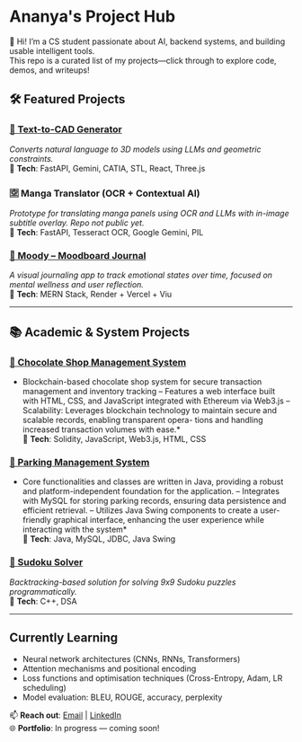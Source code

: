 # Ananya's Project Hub  

👋 Hi! I’m a CS student passionate about AI, backend systems, and building usable intelligent tools.  
This repo is a curated list of my projects—click through to explore code, demos, and writeups!  

## 🛠️ Featured Projects  

### [🔗 Text-to-CAD Generator](https://github.com/Anie0205/Text-to-CAD-using-Gemini)  
*Converts natural language to 3D models using LLMs and geometric constraints.*  
📌 **Tech**: FastAPI, Gemini, CATIA, STL, React, Three.js  

### 🈳 Manga Translator (OCR + Contextual AI)  
*Prototype for translating manga panels using OCR and LLMs with in-image subtitle overlay. Repo not public yet.*  
📌 **Tech**: FastAPI, Tesseract OCR, Google Gemini, PIL  

### [🔗 Moody – Moodboard Journal](https://github.com/Anie0205/Moody-Mood-Journal-App)  
*A visual journaling app to track emotional states over time, focused on mental wellness and user reflection.*  
📌 **Tech**: MERN Stack, Render + Vercel + Viu

---

## 📚 Academic & System Projects  

### [🔗 Chocolate Shop Management System](https://github.com/Anie0205/Chocolate-Shop-System)  
* Blockchain-based chocolate shop system for secure transaction management and inventory tracking
– Features a web interface built with HTML, CSS, and JavaScript integrated with Ethereum via Web3.js
– Scalability: Leverages blockchain technology to maintain secure and scalable records, enabling transparent opera-
tions and handling increased transaction volumes with ease.*  
📌 **Tech**: Solidity, JavaScript, Web3.js, HTML, CSS

### [🔗 Parking Management System](https://github.com/Anie0205/Parking-Management-System)  
* Core functionalities and classes are written in Java, providing a robust and platform-independent foundation for
the application.
– Integrates with MySQL for storing parking records, ensuring data persistence and efficient retrieval.
– Utilizes Java Swing components to create a user-friendly graphical interface, enhancing the user experience while
interacting with the system*  
📌 **Tech**: Java, MySQL, JDBC, Java Swing

### [🔗 Sudoku Solver](https://github.com/Anie0205/Sudoku_solver)  
*Backtracking-based solution for solving 9x9 Sudoku puzzles programmatically.*  
📌 **Tech**: C++, DSA  

---

##  Currently Learning  
- Neural network architectures (CNNs, RNNs, Transformers)  
- Attention mechanisms and positional encoding  
- Loss functions and optimisation techniques (Cross-Entropy, Adam, LR scheduling)  
- Model evaluation: BLEU, ROUGE, accuracy, perplexity   

📫 **Reach out**: [Email](verma.ananya02@gmail.com) | [LinkedIn](www.linkedin.com/in/ananya-verma-6339b1251)  
🌐 **Portfolio**: In progress — coming soon!
